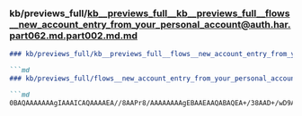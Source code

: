 ### kb/previews_full/kb__previews_full__kb__previews_full__flows__new_account_entry_from_your_personal_account@auth.har.part062.md.part002.md.md

```md
### kb/previews_full/kb__previews_full__flows__new_account_entry_from_your_personal_account@auth.har.part062.md.part002.md

```md
### kb/previews_full/flows__new_account_entry_from_your_personal_account@auth.har.part062.md (part 002)

```md
0BAQAAAAAAAgIAAAICAQAAAAEA//8AAPr8/AAAAAAAAgEBAAEAAQABAQEA+/38AAD+/wD9AP8A/f/+AAIDA
```

```

```

```

